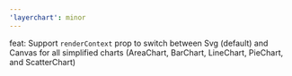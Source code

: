 ```yaml
---
'layerchart': minor
---
```


feat: Support `renderContext` prop to switch between Svg (default) and Canvas for all simplified charts (AreaChart, BarChart, LineChart, PieChart, and ScatterChart)
